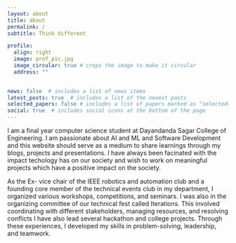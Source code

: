 ```yaml
---
layout: about
title: about
permalink: /
subtitle: Think different

profile:
  align: right
  image: prof_pic.jpg
  image_circular: true # crops the image to make it circular
  address: ""
    

news: false  # includes a list of news items
latest_posts: true  # includes a list of the newest posts
selected_papers: false # includes a list of papers marked as "selected={true}"
social: true  # includes social icons at the bottom of the page
---
```


I am a final year computer science student at Dayandanda Sagar College of Engineering. I am passionate about AI and ML and Software Development and this website should serve as a medium to share learnings through my blogs, projects and presentations. I have always been facinated with the impact techology has on our society and wish to work on meaningful projects which have a positive impact on the society.


As the Ex- vice chair of the IEEE robotics and automation club and a founding core member of the technical events club in my department, I organized various workshops, competitions, and seminars. I was also in the organizing committee of our technical fest called Iterations. This involved coordinating with different stakeholders, managing resources, and resolving conflicts I have also lead several hackathon and college projects. Through these experiences, I developed my skills in problem-solving, leadership, and teamwork.